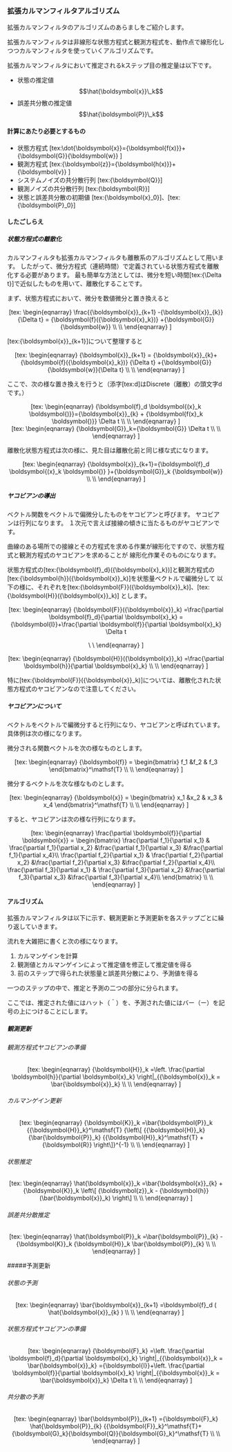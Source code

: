 ### 拡張カルマンフィルタアルゴリズム

拡張カルマンフィルタのアルゴリズムのあらましをご紹介します。

拡張カルマンフィルタは非線形な状態方程式と観測方程式を、動作点で線形化しつつカルマンフィルタを使っていくアルゴリズムです。

拡張カルマンフィルタにおいて推定されるkステップ目の推定量は以下です。

- 状態の推定値　$$\hat{\boldsymbol{x}}\_k$$
- 誤差共分散の推定値　$$\hat{\boldsymbol{P}}\_k$$


#### 計算にあたり必要とするもの

- 状態方程式 [tex:\dot{\boldsymbol{x}}={\boldsymbol{f(x)}}+{\boldsymbol{G}}{\boldsymbol{w}} ]
- 観測方程式  [tex:{\boldsymbol{z}}={\boldsymbol{h(x)}}+{\boldsymbol{v}} ]
- システムノイズの共分散行列 [tex:{\boldsymbol{Q}}]
- 観測ノイズの共分散行列 [tex:{\boldsymbol{R}}]
- 状態と誤差共分散の初期値 [tex:{\boldsymbol{x}\_0}]、[tex:{\boldsymbol{P}\_0}]

#### したごしらえ

##### 状態方程式の離散化

カルマンフィルタも拡張カルマンフィルタも離散系のアルゴリズムとして用います。
したがって、微分方程式（連続時間）で定義されている状態方程式を離散化する必要があります。
最も簡単な方法としては、微分を短い時間[tex:{\Delta t}]で近似したものを用いて、離散化することです。

まず、状態方程式において、微分を数値微分と置き換えると

<div align="center">[tex:
\begin{eqnarray}
\frac{{\boldsymbol{x}}_{k+1} -{\boldsymbol{x}}_{k}}{\Delta t} = {\boldsymbol{f}({\boldsymbol{x}_k})}  +{\boldsymbol{G}}{\boldsymbol{w}}
\\
\\
\end{eqnarray}
]</div>

[tex:{\boldsymbol{x}}_{k+1}]について整理すると

<div align="center">[tex:
\begin{eqnarray}
{\boldsymbol{x}}_{k+1}  = {\boldsymbol{x}}_{k}+{\boldsymbol{f}({\boldsymbol{x}_k})} {\Delta t}  +{\boldsymbol{G}}{\boldsymbol{w}}{\Delta t}
\\
\\
\end{eqnarray}
]</div>

ここで、次の様な置き換えを行うと（添字[tex:d]はDiscrete（離散）の頭文字dです。）

<div align="center">[tex:
\begin{eqnarray}
{\boldsymbol{f}_d \boldsymbol{(x}_k  \boldsymbol{)}}={\boldsymbol{x}}_{k} + {\boldsymbol{f(x}_k \boldsymbol{)}} \Delta t
\\
\\
\end{eqnarray}
]</div>

<div align="center">[tex:
\begin{eqnarray}
{\boldsymbol{G}}_k={\boldsymbol{G}} \Delta t
\\
\\
\end{eqnarray}
]</div>

離散化状態方程式は次の様に、見た目は離散化前と同じ様な式になります。

<div align="center">[tex:
\begin{eqnarray}
{\boldsymbol{x}}_{k+1}={\boldsymbol{f}_d \boldsymbol{(x}_k \boldsymbol{)} }+{\boldsymbol{G}}_k {\boldsymbol{w}}
\\
\\
\end{eqnarray}
]</div>


##### ヤコビアンの導出

ベクトル関数をベクトルで偏微分したものをヤコビアンと呼びます。
ヤコビアンは行列になります。
１次元で言えば接線の傾きに当たるものがヤコビアンです。

曲線のある場所での接線とその方程式を求める作業が線形化ですので、状態方程式と観測方程式のヤコビアンを求めることが
線形化作業そのものになります。

状態方程式の[tex:{\boldsymbol{f}\_d}({\boldsymbol{x}\_k})]と観測方程式の[tex:{\boldsymbol{h}}({\boldsymbol{x}}\_k)]を状態量ベクトルで編微分して
以下の様に、それぞれを[tex:{\boldsymbol{F}}({\boldsymbol{x}}\_k)]、[tex:{\boldsymbol{H}}({\boldsymbol{x}}\_k)] とします。

<div align="center">[tex:
\begin{eqnarray}
{\boldsymbol{F}}({\boldsymbol{x}}_k) =\frac{\partial \boldsymbol{f}_d}{\partial \boldsymbol{x}_k} 
={\boldsymbol{I}}+\frac{\partial \boldsymbol{f}}{\partial \boldsymbol{x}_k} \Delta t

\\
\\
\end{eqnarray}
]</div>


<div align="center">[tex:
\begin{eqnarray}
{\boldsymbol{H}}({\boldsymbol{x}}_k) =\frac{\partial \boldsymbol{h}}{\partial \boldsymbol{x}_k} 
\\
\\
\end{eqnarray}
]</div>

特に[tex:{\boldsymbol{F}}({\boldsymbol{x}}\_k)]については、離散化された状態方程式のヤコビアンなので注意してください。

##### ヤコビアンについて

ベクトルをベクトルで編微分すると行列になり、ヤコビアンと呼ばれています。具体例は次の様になります。

微分される関数ベクトルを次の様なものとします。

<div align="center">[tex:
\begin{eqnarray}
{\boldsymbol{f}} =
\begin{bmatrix}
f_1 &f_2 & f_3
\end{bmatrix}^\mathsf{T}
\\
\\
\end{eqnarray}
]</div>

微分するベクトルを次な様なものとします。

<div align="center">[tex:
\begin{eqnarray}
{\boldsymbol{x}} =
\begin{bmatrix}
x_1 &x_2 & x_3 & x_4
\end{bmatrix}^\mathsf{T}
\\
\\
\end{eqnarray}
]</div>

すると、ヤコビアンは次の様な行列になります。

<div align="center">[tex:
\begin{eqnarray}
\frac{\partial \boldsymbol{f}}{\partial \boldsymbol{x}} =
\begin{bmatrix}
\frac{\partial f_1}{\partial x_1} & \frac{\partial f_1}{\partial x_2} &\frac{\partial f_1}{\partial x_3} &\frac{\partial f_1}{\partial x_4}\\ 
\frac{\partial f_2}{\partial x_1} & \frac{\partial f_2}{\partial x_2} &\frac{\partial f_2}{\partial x_3} &\frac{\partial f_2}{\partial x_4}\\
\frac{\partial f_3}{\partial x_1} & \frac{\partial f_3}{\partial x_2} &\frac{\partial f_3}{\partial x_3} &\frac{\partial f_3}{\partial x_4}\\
\end{bmatrix}
\\
\\
\end{eqnarray}
]</div>



#### アルゴリズム

拡張カルマンフィルタは以下に示す、観測更新と予測更新を各ステップごとに繰り返していきます。

流れを大雑把に書くと次の様になります。


1. カルマンゲインを計算
2. 観測値とカルマンゲインによって推定値を修正して推定値を得る 
3. 前のステップで得られた状態量と誤差共分散により、予測値を得る

一つのステップの中で、推定と予測の二つの部分に分られます。

ここでは、推定された値にはハット（＾）を、予測された値にはバー（ー）を記号の上につけることにします。


##### 観測更新

###### 観測方程式ヤコビアンの準備

<div align="center">[tex:
\begin{eqnarray}
{\boldsymbol{H}}_k =\left. \frac{\partial \boldsymbol{h}}{\partial \boldsymbol{x}_k} \right|_{{\boldsymbol{x}}_k = \bar{\boldsymbol{x}}_k} 
\\
\\
\end{eqnarray}
]</div>

###### カルマンゲイン更新
<div align="center">[tex:
\begin{eqnarray}
{\boldsymbol{K}}_k =\bar{\boldsymbol{P}}_k {{\boldsymbol{H}}_k}^\mathsf{T} {\left\[ {{\boldsymbol{H}}_k} {\bar{\boldsymbol{P}}_k} {{\boldsymbol{H}}_k}^\mathsf{T} + {\boldsymbol{R}} \right\]}^{-1}
\\
\\
\end{eqnarray}
]</div>


###### 状態推定
<div align="center">[tex:
\begin{eqnarray}
\hat{\boldsymbol{x}}_k =\bar{\boldsymbol{x}}_{k} + {\boldsymbol{K}}_k \left\[ {\boldsymbol{z}}_k - {\boldsymbol{h}}(\bar{\boldsymbol{x}}_k)  \right\]
\\
\\
\end{eqnarray}
]</div>

###### 誤差共分散推定
<div align="center">[tex:
\begin{eqnarray}
\hat{\boldsymbol{P}}_k =\bar{\boldsymbol{P}}_{k} -  {\boldsymbol{K}}_k {\boldsymbol{H}}_k \bar{\boldsymbol{P}}_{k} 
\\
\\
\end{eqnarray}
]</div>


#####予測更新


###### 状態の予測
<div align="center">[tex:
\begin{eqnarray}
\bar{\boldsymbol{x}}_{k+1} =\boldsymbol{f}_d ( \hat{\boldsymbol{x}}_{k} ) 
\\
\\
\end{eqnarray}
]</div>

###### 状態方程式ヤコビアンの準備

<div align="center">[tex:
\begin{eqnarray}
{\boldsymbol{F}_k} =\left. \frac{\partial \boldsymbol{f}_d}{\partial \boldsymbol{x}_k} \right|_{{\boldsymbol{x}}_k = \bar{\boldsymbol{x}}_k} 
={\boldsymbol{I}}+\left. \frac{\partial \boldsymbol{f}}{\partial \boldsymbol{x}_k} \right|_{{\boldsymbol{x}}_k = \bar{\boldsymbol{x}}_k}  \Delta t
\\
\\
\end{eqnarray}
]</div>


###### 共分散の予測
<div align="center">[tex:
\begin{eqnarray}
\bar{\boldsymbol{P}}_{k+1} ={\boldsymbol{F}_k} \hat{\boldsymbol{P}}_{k} {{\boldsymbol{F}}_k}^\mathsf{T}+ {\boldsymbol{G}_k}{\boldsymbol{Q}}{\boldsymbol{G}_k}^\mathsf{T}
\\
\\
\end{eqnarray}
]</div>

